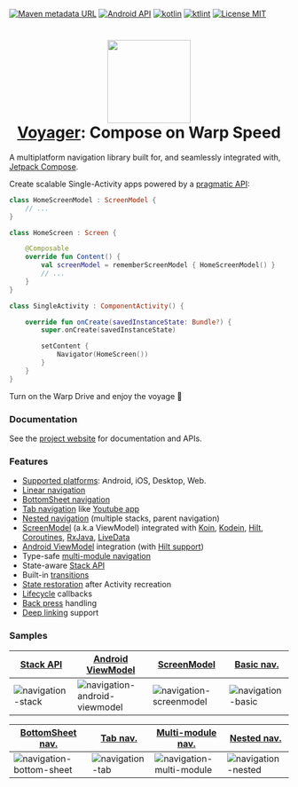 [![Maven metadata URL](https://img.shields.io/maven-metadata/v?color=blue&metadataUrl=https://s01.oss.sonatype.org/service/local/repo_groups/public/content/cafe/adriel/voyager/voyager-core/maven-metadata.xml&style=for-the-badge)](https://repo.maven.apache.org/maven2/cafe/adriel/voyager/)
[![Android API](https://img.shields.io/badge/api-21%2B-brightgreen.svg?style=for-the-badge)](https://android-arsenal.com/api?level=21)
[![kotlin](https://img.shields.io/github/languages/top/adrielcafe/voyager.svg?style=for-the-badge&color=blueviolet)](https://kotlinlang.org/)
[![ktlint](https://img.shields.io/badge/code%20style-%E2%9D%A4-FF4081.svg?style=for-the-badge)](https://ktlint.github.io/)
[![License MIT](https://img.shields.io/github/license/adrielcafe/voyager.svg?style=for-the-badge&color=orange)](https://opensource.org/licenses/MIT)

<h1 align="center">
    <img height="150" src="https://user-images.githubusercontent.com/2512298/127723355-f56b3040-47cb-44fd-8504-a1868721c1a3.png"/>
    <br>
    <a href="https://voyager.adriel.cafe">Voyager</a>: Compose on Warp Speed
</h1>

A multiplatform navigation library built for, and seamlessly integrated with, [Jetpack Compose](https://developer.android.com/jetpack/compose).

Create scalable Single-Activity apps powered by a [pragmatic API](https://voyager.adriel.cafe/navigation):

```kotlin
class HomeScreenModel : ScreenModel {
    // ...
}

class HomeScreen : Screen {

    @Composable
    override fun Content() {
        val screenModel = rememberScreenModel { HomeScreenModel() }
        // ...
    }
}

class SingleActivity : ComponentActivity() {

    override fun onCreate(savedInstanceState: Bundle?) {
        super.onCreate(savedInstanceState)

        setContent {
            Navigator(HomeScreen())
        }
    }
}
```

Turn on the Warp Drive and enjoy the voyage 🖖

### Documentation
See the [project website](https://voyager.adriel.cafe) for documentation and APIs.

### Features
- [Supported platforms](https://voyager.adriel.cafe/setup#platform-compatibility): Android, iOS, Desktop, Web.
- [Linear navigation](https://voyager.adriel.cafe/navigation)
- [BottomSheet navigation](https://voyager.adriel.cafe/navigation/bottomsheet-navigation)
- [Tab navigation](https://voyager.adriel.cafe/navigation/tab-navigation) like [Youtube app](https://play.google.com/store/apps/details?id=com.google.android.youtube)
- [Nested navigation](https://voyager.adriel.cafe/navigation/nested-navigation) (multiple stacks, parent navigation)
- [ScreenModel](https://voyager.adriel.cafe/screenmodel) (a.k.a ViewModel) integrated with [Koin](https://voyager.adriel.cafe/screenmodel/koin-integration), [Kodein](https://voyager.adriel.cafe/screenmodel/kodein-integration), [Hilt](https://voyager.adriel.cafe/screenmodel/hilt-integration), [Coroutines](https://voyager.adriel.cafe/screenmodel/coroutines-integration), [RxJava](https://voyager.adriel.cafe/screenmodel/rxjava-integration), [LiveData](https://voyager.adriel.cafe/screenmodel/livedata-integration)
- [Android ViewModel](https://voyager.adriel.cafe/android-viewmodel) integration (with [Hilt support](https://voyager.adriel.cafe/android-viewmodel/hilt-integration))
- Type-safe [multi-module navigation](https://voyager.adriel.cafe/navigation/multi-module-navigation)
- State-aware [Stack API](https://voyager.adriel.cafe/stack-api)
- Built-in [transitions](https://voyager.adriel.cafe/transitions)
- [State restoration](https://voyager.adriel.cafe/state-restoration) after Activity recreation
- [Lifecycle](https://voyager.adriel.cafe/lifecycle) callbacks
- [Back press](https://voyager.adriel.cafe/back-press) handling
- [Deep linking](https://voyager.adriel.cafe/deep-links) support

### Samples
| [Stack API](https://github.com/adrielcafe/voyager/tree/main/samples/android/src/main/java/cafe/adriel/voyager/sample/stateStack) | [Android ViewModel](https://github.com/adrielcafe/voyager/tree/main/samples/android/src/main/java/cafe/adriel/voyager/sample/androidViewModel) | [ScreenModel](https://github.com/adrielcafe/voyager/tree/main/samples/android/src/main/java/cafe/adriel/voyager/sample/screenModel) | [Basic nav.](https://github.com/adrielcafe/voyager/tree/main/samples/android/src/main/java/cafe/adriel/voyager/sample/basicNavigation) |
|----------|----------|----------|----------|
| ![navigation-stack](https://user-images.githubusercontent.com/2512298/126323192-9b6349fe-7b96-4acf-b62e-c75165d909e1.gif) | ![navigation-android-viewmodel](https://user-images.githubusercontent.com/2512298/130377801-c350b4f5-bcca-4d28-9403-0d9d4c1e99f7.gif) | ![navigation-screenmodel](https://user-images.githubusercontent.com/2512298/131770829-fa85cb19-cc76-4fbf-9bdc-165997d5349d.gif) | ![navigation-basic](https://user-images.githubusercontent.com/2512298/126323165-47760eec-2ba2-48ee-8e3a-841d50098d33.gif) |

| [BottomSheet nav.](https://github.com/adrielcafe/voyager/tree/main/samples/android/src/main/java/cafe/adriel/voyager/sample/bottomSheetNavigation) | [Tab nav.](https://github.com/adrielcafe/voyager/tree/main/samples/android/src/main/java/cafe/adriel/voyager/sample/tabNavigation) | [Multi-module nav.](https://github.com/adrielcafe/voyager/tree/main/samples/multi-module) | [Nested nav.](https://github.com/adrielcafe/voyager/tree/main/samples/android/src/main/java/cafe/adriel/voyager/sample/nestedNavigation) |
|----------|----------|----------|----------|
| ![navigation-bottom-sheet](https://user-images.githubusercontent.com/2512298/131191122-18025192-ce4d-4659-9afa-aacfdb488796.gif) | ![navigation-tab](https://user-images.githubusercontent.com/2512298/126323588-2f970953-0adb-47f8-b2fb-91c5854656bd.gif) | ![navigation-multi-module](https://user-images.githubusercontent.com/2512298/130662717-c15caf88-350e-42a0-837c-3453805b68f2.gif) | ![navigation-nested](https://user-images.githubusercontent.com/2512298/126323027-a2633aef-9402-4df8-9384-45935d7986cf.gif) |
